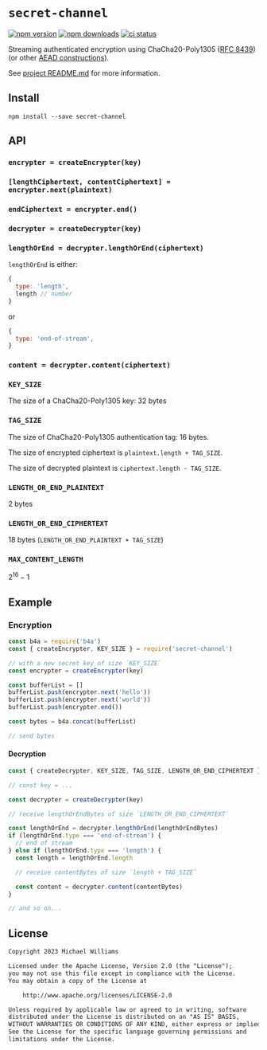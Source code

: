 # `secret-channel`

[![npm version](https://img.shields.io/npm/v/secret-channel.svg?style=flat-square)](https://www.npmjs.com/package/secret-channel) [![npm downloads](https://img.shields.io/npm/dt/secret-channel?style=flat-square)](https://www.npmjs.com/package/secret-channel) [![ci status](https://img.shields.io/github/actions/workflow/status/ahdinosaur/secret-channel/node.js.yml?style=flat-square)](https://github.com/ahdinosaur/secret-channel/actions/workflows/node.js.yml?query=branch%3Amain)

Streaming authenticated encryption using ChaCha20-Poly1305 ([RFC 8439](https://datatracker.ietf.org/doc/html/rfc8439)) (or other [AEAD constructions](https://libsodium.gitbook.io/doc/secret-key_cryptography/aead)).

See [project README.md](../../README.md) for more information.

## Install

```shell
npm install --save secret-channel
```

## API

### `encrypter = createEncrypter(key)`

### `[lengthCiphertext, contentCiphertext] = encrypter.next(plaintext)`

### `endCiphertext = encrypter.end()`

### `decrypter = createDecrypter(key)`

### `lengthOrEnd = decrypter.lengthOrEnd(ciphertext)`

`lengthOrEnd` is either:

```js
{
  type: 'length',
  length // number
}
```

or

```js
{
  type: 'end-of-stream',
}
```

### `content = decrypter.content(ciphertext)`

### `KEY_SIZE`

The size of a ChaCha20-Poly1305 key: 32 bytes

### `TAG_SIZE`

The size of ChaCha20-Poly1305 authentication tag: 16 bytes.

The size of encrypted ciphertext is `plaintext.length + TAG_SIZE`.

The size of decrypted plaintext is `ciphertext.length - TAG_SIZE`.

### `LENGTH_OR_END_PLAINTEXT`

2 bytes

### `LENGTH_OR_END_CIPHERTEXT`

18 bytes (`LENGTH_OR_END_PLAINTEXT + TAG_SIZE`)

### `MAX_CONTENT_LENGTH`

$`2^{16} - 1`$

## Example

### Encryption

```js
const b4a = require('b4a')
const { createEncrypter, KEY_SIZE } = require('secret-channel')

// with a new secret key of size `KEY_SIZE`
const encrypter = createEncrypter(key)

const bufferList = []
bufferList.push(encrypter.next('hello'))
bufferList.push(encrypter.next('world'))
bufferList.push(encrypter.end())

const bytes = b4a.concat(bufferList)

// send bytes
```

#### Decryption

```js
const { createDecrypter, KEY_SIZE, TAG_SIZE, LENGTH_OR_END_CIPHERTEXT } = require('secret-channel')

// const key = ...

const decrypter = createDecrypter(key)

// receive lengthOrEndBytes of size `LENGTH_OR_END_CIPHERTEXT`

const lengthOrEnd = decrypter.lengthOrEnd(lengthOrEndBytes)
if (lengthOrEnd.type === 'end-of-stream') {
  // end of stream
} else if (lengthOrEnd.type === 'length') {
  const length = lengthOrEnd.length

  // receive contentBytes of size `length + TAG_SIZE`

  const content = decrypter.content(contentBytes)
}

// and so on...
```

## License

```txt
Copyright 2023 Michael Williams

Licensed under the Apache License, Version 2.0 (the "License");
you may not use this file except in compliance with the License.
You may obtain a copy of the License at

    http://www.apache.org/licenses/LICENSE-2.0

Unless required by applicable law or agreed to in writing, software
distributed under the License is distributed on an "AS IS" BASIS,
WITHOUT WARRANTIES OR CONDITIONS OF ANY KIND, either express or implied.
See the License for the specific language governing permissions and
limitations under the License.
```
